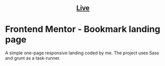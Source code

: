 <h2 align="center">
  <a href="https://tretyakvl.github.io/landing_challenge/"><b>Live</b></a>
</h2>

# Frontend Mentor - Bookmark landing page

A simple one-page responsive landing coded by me. The project uses Sass and grunt as a task-runner.
